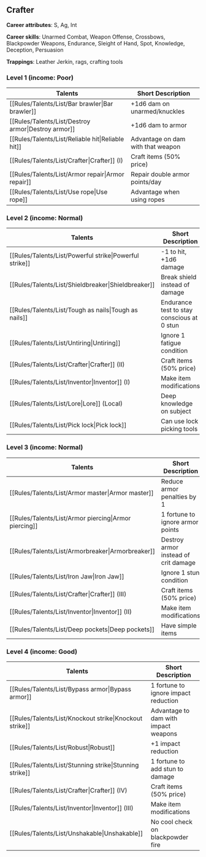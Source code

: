 
## Crafter

**Career attributes**: S, Ag, Int

**Career skills**: Unarmed Combat, Weapon Offense, Crossbows, Blackpowder Weapons, Endurance, Sleight of Hand, Spot, Knowledge, Deception, Persuasion

**Trappings**: Leather Jerkin, rags, crafting tools

### Level 1 (income: Poor)

| Talents | Short Description |
| --- | --- |
| [[Rules/Talents/List/Bar brawler\|Bar brawler]] | +1d6 dam on unarmed/knuckles |
| [[Rules/Talents/List/Destroy armor\|Destroy armor]] | +1d6 dam to armor |
| [[Rules/Talents/List/Reliable hit\|Reliable hit]] | Advantage on dam with that weapon |
| [[Rules/Talents/List/Crafter\|Crafter]] (I) | Craft items (50% price) |
| [[Rules/Talents/List/Armor repair\|Armor repair]] | Repair double armor points/day |
| [[Rules/Talents/List/Use rope\|Use rope]] | Advantage when using ropes |


### Level 2 (income: Normal)

| Talents | Short Description |
| --- | --- |
| [[Rules/Talents/List/Powerful strike\|Powerful strike]] | -1 to hit, +1d6 damage |
| [[Rules/Talents/List/Shieldbreaker\|Shieldbreaker]] | Break shield instead of damage |
| [[Rules/Talents/List/Tough as nails\|Tough as nails]] | Endurance test to stay conscious at 0 stun |
| [[Rules/Talents/List/Untiring\|Untiring]] | Ignore 1 fatigue condition |
| [[Rules/Talents/List/Crafter\|Crafter]] (II) | Craft items (50% price) |
| [[Rules/Talents/List/Inventor\|Inventor]] (I) | Make item modifications |
| [[Rules/Talents/List/Lore\|Lore]] (Local) | Deep knowledge on subject |
| [[Rules/Talents/List/Pick lock\|Pick lock]] | Can use lock picking tools |


### Level 3 (income: Normal)

| Talents | Short Description |
| --- | --- |
| [[Rules/Talents/List/Armor master\|Armor master]] | Reduce armor penalties by 1 |
| [[Rules/Talents/List/Armor piercing\|Armor piercing]] | 1 fortune to ignore armor points |
| [[Rules/Talents/List/Armorbreaker\|Armorbreaker]] | Destroy armor instead of crit damage |
| [[Rules/Talents/List/Iron Jaw\|Iron Jaw]] | Ignore 1 stun condition |
| [[Rules/Talents/List/Crafter\|Crafter]] (III) | Craft items (50% price) |
| [[Rules/Talents/List/Inventor\|Inventor]] (II) | Make item modifications |
| [[Rules/Talents/List/Deep pockets\|Deep pockets]] | Have simple items |


### Level 4 (income: Good)

| Talents | Short Description |
| --- | --- |
| [[Rules/Talents/List/Bypass armor\|Bypass armor]] | 1 fortune to ignore impact reduction |
| [[Rules/Talents/List/Knockout strike\|Knockout strike]] | Advantage to dam with impact weapons |
| [[Rules/Talents/List/Robust\|Robust]] | +1 impact reduction |
| [[Rules/Talents/List/Stunning strike\|Stunning strike]] | 1 fortune to add stun to damage |
| [[Rules/Talents/List/Crafter\|Crafter]] (IV) | Craft items (50% price) |
| [[Rules/Talents/List/Inventor\|Inventor]] (III) | Make item modifications |
| [[Rules/Talents/List/Unshakable\|Unshakable]] | No cool check on blackpowder fire |


